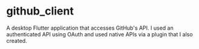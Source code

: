 # github_client

A desktop Flutter application that accesses GitHub's API.
I used an authenticated API using OAuth and used native APIs via a plugin that I also created.

